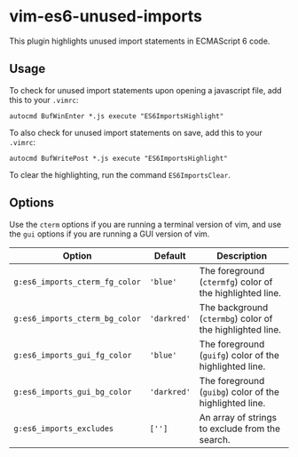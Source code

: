 vim-es6-unused-imports
=====================

This plugin highlights unused import statements in ECMAScript 6 code.

Usage
-----

To check for unused import statements upon opening a javascript file, add this to your `.vimrc`:

```vim
autocmd BufWinEnter *.js execute "ES6ImportsHighlight"
```

To also check for unused import statements on save, add this to your `.vimrc`:

```vim
autocmd BufWritePost *.js execute "ES6ImportsHighlight"
```

To clear the highlighting, run the command `ES6ImportsClear`.

Options
-------

Use the `cterm` options if you are running a terminal version of vim,
and use the `gui` options if you are running a GUI version of vim.

| Option                          | Default     | Description                                               |
| ------                          | -------     | -----------                                               |
| `g:es6_imports_cterm_fg_color`  | `'blue'`    | The foreground (`ctermfg`) color of the highlighted line. |
| `g:es6_imports_cterm_bg_color`  | `'darkred'` | The background (`ctermbg`) color of the highlighted line. |
| `g:es6_imports_gui_fg_color`    | `'blue'`    | The foreground (`guifg`) color of the highlighted line.   |
| `g:es6_imports_gui_bg_color`    | `'darkred'` | The foreground (`guibg`) color of the highlighted line.   |
| `g:es6_imports_excludes`        | `['']`      | An array of strings to exclude from the search.           |
